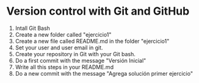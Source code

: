 # Version control with Git and GitHub
1. Intall Git Bash
2. Create a new folder called "ejercicio1"
3. Create a new file called README.md in the folder "ejercicio1"
4. Set your user and user email in git.
5. Create your repository in Git with your Git bash.
6. Do a first commit with the message "Versión Inicial"
7. Write all this steps in your README.md
8. Do a new commit with the message "Agrega solución primer ejercicio"